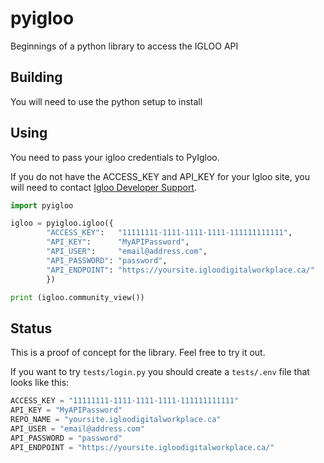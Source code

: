 # pyigloo

Beginnings of a python library to access the IGLOO API

## Building

You will need to use the python setup to install

## Using

You need to pass your igloo credentials to PyIgloo.

If you do not have the ACCESS_KEY and API_KEY for your Igloo site, you will need to contact [Igloo Developer Support](https://customercare.igloosoftware.com/support/developers/registration).

```python
import pyigloo

igloo = pyigloo.igloo({
        "ACCESS_KEY":   "11111111-1111-1111-1111-111111111111", 
        "API_KEY":      "MyAPIPassword",
        "API_USER":     "email@address.com",
        "API_PASSWORD": "password",
        "API_ENDPOINT": "https://yoursite.igloodigitalworkplace.ca/"
        })

print (igloo.community_view())
```

## Status

This is a proof of concept for the library. Feel free to try it out.

If you want to try `tests/login.py` you should create a `tests/.env` file that looks like this:

```python
ACCESS_KEY = "11111111-1111-1111-1111-111111111111"
API_KEY = "MyAPIPassword"
REPO_NAME = "yoursite.igloodigitalworkplace.ca"
API_USER = "email@address.com"
API_PASSWORD = "password"
API_ENDPOINT = "https://yoursite.igloodigitalworkplace.ca/"
```
